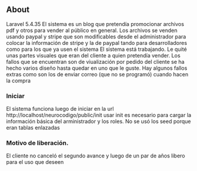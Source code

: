 ## About
Laravel 5.4.35
El sistema es un blog que pretendía promocionar archivos pdf y otros para vender al público en general. 
Los archivos se venden usando paypal y stripe que son modificables desde el administrador para colocar la información de stripe y la de paypal tando para desarrolladores como para los que ya usen el sistema
El sistema está trabajando. Le quité unas partes visuales que eran del cliente a quien pretendía vender. 
Los fallos que se encuentran son de viualización por pedido del cliente se ha hecho varios diseño hasta quedar en uno que le guste. 
Hay algunos fallos extras como son los de enviar correo (que no se programó) cuando hacen la compra

### Iniciar
El sistema funciona luego de iniciar en la url http://localhost/neurocodigo/public/init usar init es necesario para cargar la información básica del arministrador y los roles. No se usó los seed porque eran tablas enlazadas

### Motivo de liberación. 
El cliente no canceló el segundo avance y luego de un par de años libero para el uso que deseen